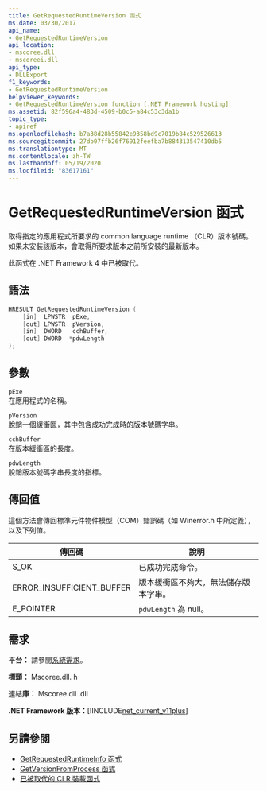 ```yaml
---
title: GetRequestedRuntimeVersion 函式
ms.date: 03/30/2017
api_name:
- GetRequestedRuntimeVersion
api_location:
- mscoree.dll
- mscoreei.dll
api_type:
- DLLExport
f1_keywords:
- GetRequestedRuntimeVersion
helpviewer_keywords:
- GetRequestedRuntimeVersion function [.NET Framework hosting]
ms.assetid: 82f596a4-483d-4509-b0c5-a84c53c3da1b
topic_type:
- apiref
ms.openlocfilehash: b7a38d28b55842e9358bd9c7019b84c529526613
ms.sourcegitcommit: 27db07ffb26f76912feefba7b884313547410db5
ms.translationtype: MT
ms.contentlocale: zh-TW
ms.lasthandoff: 05/19/2020
ms.locfileid: "83617161"
---
```

# <a name="getrequestedruntimeversion-function"></a>GetRequestedRuntimeVersion 函式
取得指定的應用程式所要求的 common language runtime （CLR）版本號碼。 如果未安裝該版本，會取得所要求版本之前所安裝的最新版本。  
  
 此函式在 .NET Framework 4 中已被取代。  
  
## <a name="syntax"></a>語法  
  
```cpp  
HRESULT GetRequestedRuntimeVersion (  
    [in]  LPWSTR  pExe,
    [out] LPWSTR  pVersion,
    [in]  DWORD   cchBuffer,
    [out] DWORD  *pdwLength  
);  
```  
  
## <a name="parameters"></a>參數  
 `pExe`  
 在應用程式的名稱。  
  
 `pVersion`  
 脫銷一個緩衝區，其中包含成功完成時的版本號碼字串。  
  
 `cchBuffer`  
 在版本緩衝區的長度。  
  
 `pdwLength`  
 脫銷版本號碼字串長度的指標。  
  
## <a name="return-value"></a>傳回值  
 這個方法會傳回標準元件物件模型（COM）錯誤碼（如 Winerror.h 中所定義），以及下列值。  
  
|傳回碼|說明|  
|-----------------|-----------------|  
|S_OK|已成功完成命令。|  
|ERROR_INSUFFICIENT_BUFFER|版本緩衝區不夠大，無法儲存版本字串。|  
|E_POINTER|`pdwLength` 為 null。|  
  
## <a name="requirements"></a>需求  
 **平台：** 請參閱[系統需求](../../get-started/system-requirements.md)。  
  
 **標頭：** Mscoree.dll. h  
  
 連結**庫：** Mscoree.dll .dll  
  
 **.NET Framework 版本：**[!INCLUDE[net_current_v11plus](../../../../includes/net-current-v11plus-md.md)]  
  
## <a name="see-also"></a>另請參閱

- [GetRequestedRuntimeInfo 函式](getrequestedruntimeinfo-function.md)
- [GetVersionFromProcess 函式](getversionfromprocess-function.md)
- [已被取代的 CLR 裝載函式](deprecated-clr-hosting-functions.md)
